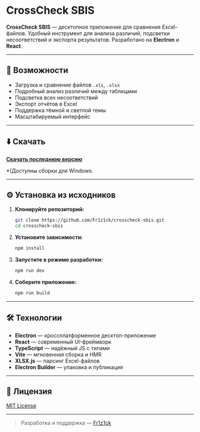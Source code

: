 # CrossCheck SBIS

**CrossCheck SBIS** — десктопное приложение для сравнения Excel-файлов. Удобный инструмент для анализа различий, подсветки несоответствий и экспорта результатов. Разработано на **Electron** и **React**.

---

## 🚀 Возможности

- Загрузка и сравнение файлов `.xls`, `.xlsx`
- Подробный анализ различий между таблицами
- Подсветка всех несоответствий
- Экспорт отчётов в Excel
- Поддержка тёмной и светлой темы
- Масштабируемый интерфейс

---

## ⬇️ Скачать

[**Скачать последнюю версию**](https://github.com/Fr1z1ck/crosscheck-sbis/releases/latest)

*(Доступны сборки для Windows.

---

## ⚙️ Установка из исходников

1. **Клонируйте репозиторий:**
   ```bash
   git clone https://github.com/Fr1z1ck/crosscheck-sbis.git
   cd crosscheck-sbis
   ```

2. **Установите зависимости:**
   ```bash
   npm install
   ```

3. **Запустите в режиме разработки:**
   ```bash
   npm run dev
   ```

4. **Соберите приложение:**
   ```bash
   npm run build
   ```

---

## 🛠️ Технологии

- **Electron** — кроссплатформенное десктоп-приложение
- **React** — современный UI-фреймворк
- **TypeScript** — надёжный JS с типами
- **Vite** — мгновенная сборка и HMR
- **XLSX.js** — парсинг Excel-файлов
- **Electron Builder** — упаковка и публикация

---


## 📄 Лицензия

[MIT License](LICENSE)

---

> Разработка и поддержка — [Fr1z1ck](https://github.com/Fr1z1ck)
